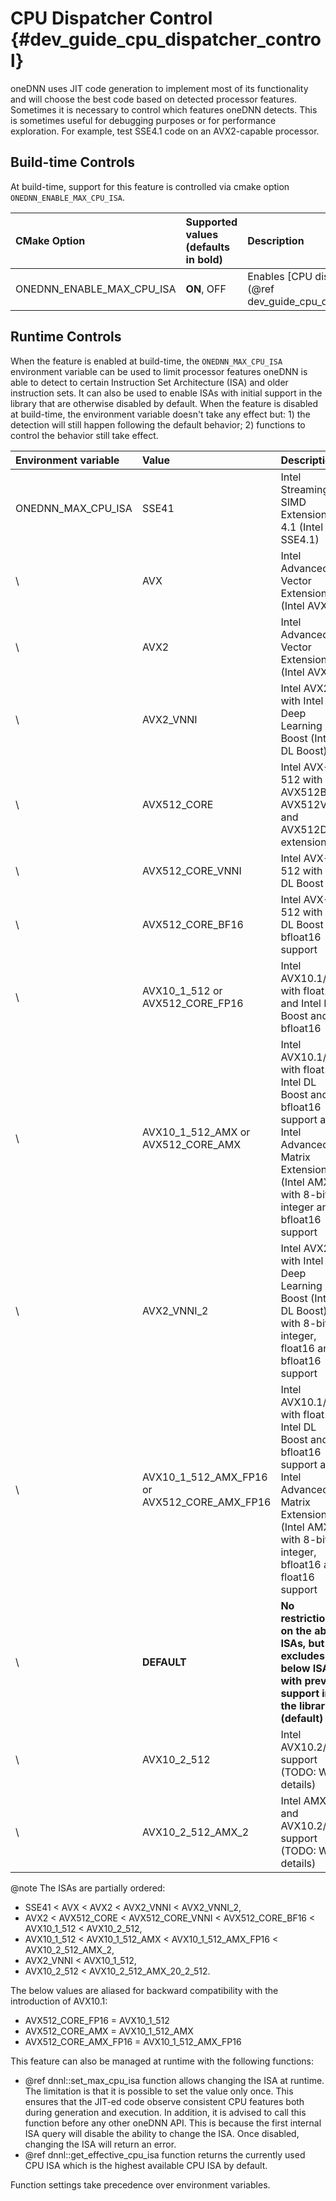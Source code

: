 CPU Dispatcher Control {#dev_guide_cpu_dispatcher_control}
==========================================================

oneDNN uses JIT code generation to implement most of its functionality and will
choose the best code based on detected processor features. Sometimes it is
necessary to control which features oneDNN detects. This is sometimes useful for
debugging purposes or for performance exploration. For example, test SSE4.1 code
on an AVX2-capable processor.

## Build-time Controls

At build-time, support for this feature is controlled via cmake option
`ONEDNN_ENABLE_MAX_CPU_ISA`.

| CMake Option              | Supported values (defaults in bold) | Description                                                              |
|:--------------------------|:------------------------------------|:-------------------------------------------------------------------------|
| ONEDNN_ENABLE_MAX_CPU_ISA | **ON**, OFF                         | Enables [CPU dispatcher controls](@ref dev_guide_cpu_dispatcher_control) |

## Runtime Controls

When the feature is enabled at build-time, the `ONEDNN_MAX_CPU_ISA` environment
variable can be used to limit processor features oneDNN is able to detect to
certain Instruction Set Architecture (ISA) and older instruction sets. It can
also be used to enable ISAs with initial support in the library that are
otherwise disabled by default. When the feature is disabled at build-time, the
environment variable doesn't take any effect but: 1) the detection will still
happen following the default behavior; 2) functions to control the behavior
still take effect.

| Environment variable | Value                                        | Description                                                                                                                                                           |
|:---------------------|:---------------------------------------------|:----------------------------------------------------------------------------------------------------------------------------------------------------------------------|
| ONEDNN_MAX_CPU_ISA   | SSE41                                        | Intel Streaming SIMD Extensions 4.1 (Intel SSE4.1)                                                                                                                    |
| \                    | AVX                                          | Intel Advanced Vector Extensions (Intel AVX)                                                                                                                          |
| \                    | AVX2                                         | Intel Advanced Vector Extensions 2 (Intel AVX2)                                                                                                                       |
| \                    | AVX2_VNNI                                    | Intel AVX2 with Intel Deep Learning Boost (Intel DL Boost)                                                                                                            |
| \                    | AVX512_CORE                                  | Intel AVX-512 with AVX512BW, AVX512VL, and AVX512DQ extensions                                                                                                        |
| \                    | AVX512_CORE_VNNI                             | Intel AVX-512 with Intel DL Boost                                                                                                                                     |
| \                    | AVX512_CORE_BF16                             | Intel AVX-512 with Intel DL Boost and bfloat16 support                                                                                                                |
| \                    | AVX10_1_512 or AVX512_CORE_FP16              | Intel AVX10.1/512 with float16 and Intel DL Boost and bfloat16                                                                                                        |
| \                    | AVX10_1_512_AMX or AVX512_CORE_AMX           | Intel AVX10.1/512 with float16, Intel DL Boost and bfloat16 support and Intel Advanced Matrix Extensions (Intel AMX) with 8-bit integer and bfloat16 support          |
| \                    | AVX2_VNNI_2                                  | Intel AVX2 with Intel Deep Learning Boost (Intel DL Boost) with 8-bit integer, float16 and bfloat16 support                                                           |
| \                    | AVX10_1_512_AMX_FP16 or AVX512_CORE_AMX_FP16 | Intel AVX10.1/512 with float16, Intel DL Boost and bfloat16 support and Intel Advanced Matrix Extensions (Intel AMX) with 8-bit integer, bfloat16 and float16 support |
| \                    | **DEFAULT**                                  | **No restrictions on the above ISAs, but excludes the below ISAs with preview support in the library (default)**                                                      |
| \                    | AVX10_2_512                                  | Intel AVX10.2/512 support (TODO: Write details)                                                                                                                       |
| \                    | AVX10_2_512_AMX_2                            | Intel AMX and AVX10.2/512 support (TODO: Write details)                                                                                                               |

@note The ISAs are partially ordered:
* SSE41 < AVX < AVX2 < AVX2_VNNI < AVX2_VNNI_2,
* AVX2 < AVX512_CORE < AVX512_CORE_VNNI < AVX512_CORE_BF16
  < AVX10_1_512 < AVX10_2_512,
* AVX10_1_512 < AVX10_1_512_AMX < AVX10_1_512_AMX_FP16
  < AVX10_2_512_AMX_2,
* AVX2_VNNI < AVX10_1_512,
* AVX10_2_512 < AVX10_2_512_AMX_20_2_512.

The below values are aliased for backward compatibility with the introduction of
AVX10.1:
* AVX512_CORE_FP16 = AVX10_1_512
* AVX512_CORE_AMX = AVX10_1_512_AMX
* AVX512_CORE_AMX_FP16 = AVX10_1_512_AMX_FP16

This feature can also be managed at runtime with the following functions:
* @ref dnnl::set_max_cpu_isa function allows changing the ISA at runtime. The
  limitation is that it is possible to set the value only once. This ensures
  that the JIT-ed code observe consistent CPU features both during generation
  and execution. In addition, it is advised to call this function before any
  other oneDNN API. This is because the first internal ISA query will disable
  the ability to change the ISA. Once disabled, changing the ISA will return an
  error.
* @ref dnnl::get_effective_cpu_isa function returns the currently used CPU ISA
  which is the highest available CPU ISA by default.

Function settings take precedence over environment variables.
